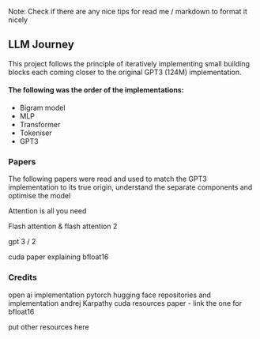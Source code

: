 Note: Check if there are any nice tips for read me / markdown to format it nicely

## LLM Journey

This project follows the principle of iteratively implementing small building blocks each coming closer to the original GPT3 (124M) implementation.

#### The following was the order of the implementations:
- Bigram model
- MLP
- Transformer
- Tokeniser
- GPT3

### Papers

The following papers were read and used to match the GPT3 implementation to its true origin, understand the separate components and optimise the model

Attention is all you need

Flash attention & flash attention 2

gpt 3 / 2

cuda paper explaining bfloat16

### Credits

open ai implementation
pytorch
hugging face repositories and implementation
andrej Karpathy
cuda resources paper - link the one for bfloat16

put other resources here


